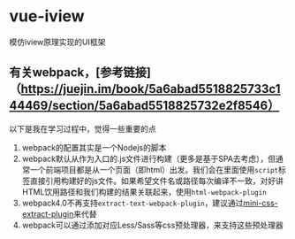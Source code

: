 # vue-iview
模仿iview原理实现的UI框架

## 有关webpack，[参考链接]（https://juejin.im/book/5a6abad5518825733c144469/section/5a6abad5518825732e2f8546）
  以下是我在学习过程中，觉得一些重要的点

  1. webpack的配置其实是一个Nodejs的脚本
  2. webpack默认从作为入口的.js文件进行构建（更多是基于SPA去考虑），但通常一个前端项目都是从一个页面（即html）出发。我们会在里面使用`script`标签直接引用构建好的js文件。如果希望文件名或路径每次编译不一致，对好讲HTML饮用路径和我们构建的结果关联起来，使用`html-webpack-plugin`
  3. webpack4.0不再支持`extract-text-webpack-plugin`，建议通过[mini-css-extract-plugin](https://www.npmjs.com/package/mini-css-extract-plugin)来代替
  4. webpack可以通过添加对应Less/Sass等css预处理器，来支持这些预处理器